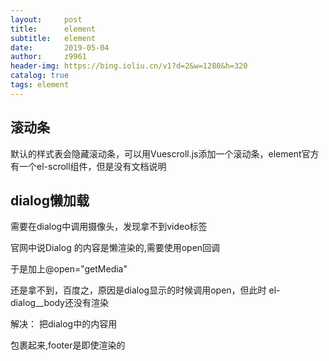 ```yaml
---
layout:     post
title:      element
subtitle:   element
date:       2019-05-04
author:     z9961
header-img: https://bing.ioliu.cn/v1?d=2&w=1280&h=320
catalog: true
tags: element
---
```


## 滚动条


默认的样式表会隐藏滚动条，可以用Vuescroll.js添加一个滚动条，element官方有一个el-scroll组件，但是没有文档说明



## dialog懒加载

需要在dialog中调用摄像头，发现拿不到video标签

官网中说Dialog 的内容是懒渲染的,需要使用open回调

于是加上@open="getMedia"

还是拿不到，百度之，原因是dialog显示的时候调用open，但此时 el-dialog__body还没有渲染

解决： 把dialog中的内容用 <div slot="footer">包裹起来,footer是即使渲染的